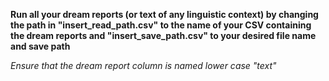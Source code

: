**Run all your dream reports (or text of any linguistic context) by changing the path in "insert_read_path.csv" to the name of your CSV containing the dream reports and "insert_save_path.csv" to your desired file name and save path**

*Ensure that the dream report column is named lower case "text"*
